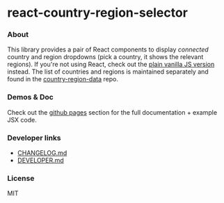 # react-country-region-selector

### About

This library provides a pair of React components to display _connected_ country and region dropdowns (pick a country, it shows the relevant regions). If you're not using React, check out the [plain vanilla JS version](https://github.com/country-regions/country-region-selector) instead. The list of countries and regions is maintained separately and found in the [country-region-data](https://github.com/country-regions/country-region-data) repo.

### Demos & Doc

Check out the [github pages](http://country-regions.github.io/react-country-region-selector/) section for the full documentation + example
JSX code.

### Developer links

- [CHANGELOG.md](./CHANGELOG.md)
- [DEVELOPER.md](./DEVELOPER.md)

### License

MIT
